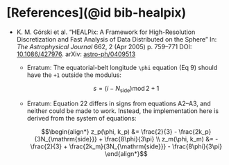 # [References](@id bib-healpix)

* K. M. Górski et al. “HEALPix: A Framework for High-Resolution Discretization and Fast
  Analysis of Data Distributed on the Sphere”
  In: *The Astrophysical Journal* 662, 2 (Apr 2005) p. 759–771
  DOI: [10.1086/427976](http://dx.doi.org/10.1086/427976).
  arXiv: [astro-ph/0409513](https://arxiv.org/abs/astro-ph/0409513)

  - Erratum: The equatorial-belt longitude ``\phi`` equation (Eq 9) should have the
    ``+1`` outside the modulus:
    ```math
    s = (i - N_\mathrm{side}) \operatorname{mod} 2 + 1
    ```

  - Erratum: Equation 22 differs in signs from equations A2–A3, and neither could be made
    to work. Instead, the implementation here is derived from the system of equations:
    ```math
    \begin{align*}
        z_p(\phi, k_p) &= \frac{2}{3} - \frac{2k_p}{3N_{\mathrm{side}}}
            + \frac{8\phi}{3\pi}
        \\
        z_m(\phi, k_m) &= -\frac{2}{3} + \frac{2k_m}{3N_{\mathrm{side}}}
            - \frac{8\phi}{3\pi}
    \end{align*}
    ```
